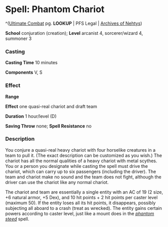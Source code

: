 # Spell: Phantom Chariot

^([Ultimate Combat][ss-phantom-chariot] pg. **LOOKUP** | PFS Legal | [Archives of Nehtys][sn-phantom-chariot])

**School** conjuration (creation); **Level** arcanist 4, sorcerer/wizard 4, summoner 3

### Casting

**Casting Time** 10 minutes  

**Components** V, S

### Effect

**Range**   

**Effect** one quasi-real chariot and draft team  

**Duration** 1 hour/level (D)  

**Saving Throw** none; **Spell Resistance** no

### Description

You conjure a quasi-real heavy chariot with four horselike creatures in a team to pull it. (The exact description can be customized as you wish.) The chariot has all the normal qualities of a heavy chariot with metal scythes. You or a person you designate while casting the spell must drive the chariot, which can carry up to six passengers (including the driver). The team and chariot make no sound and the team does not fight, although the driver can use the chariot like any normal chariot.   

The chariot and team are essentially a single entity with an AC of 19 (2 size, +6 natural armor, +5 Dex), and 10 hit points + 2 hit points per caster level (maximum 50). If the entity loses all its hit points, it disappears, possibly subjecting all aboard to a crash (treat as wrecked). The entity gains certain powers according to caster level, just like a mount does in the _[phantom steed]_ spell.

[ss-phantom-chariot]: http://paizo.com/pathfinderRPG/v57
[sn-phantom-chariot]: http://www.archivesofnethys.com/SpellDisplay.aspx?ItemName=Phantom%20Chariot
[phantom steed]: http://www.archivesofnethys.com/SpellDisplay.aspx?ItemName=phantom%20steed